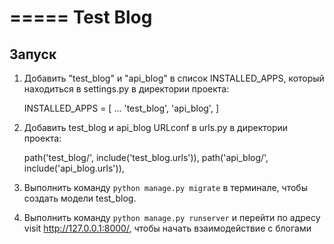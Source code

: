 =====
Test Blog
=====

Запуск
-----------

1. Добавить "test_blog" и "api_blog" в список INSTALLED_APPS, который находиться в settings.py в директории проекта:

    INSTALLED_APPS = [
        ...
        'test_blog',
        'api_blog',
    ]

2. Добавить test_blog и api_blog URLconf в urls.py в директории проекта:

    path('test_blog/', include('test_blog.urls')),
    path('api_blog/', include('api_blog.urls')),

3. Выполнить команду ``python manage.py migrate`` в терминале, чтобы создать модели test_blog.

4. Выполнить команду ``python manage.py runserver`` и перейти по адресу visit http://127.0.0.1:8000/, чтобы начать взаимодействие с блогами
